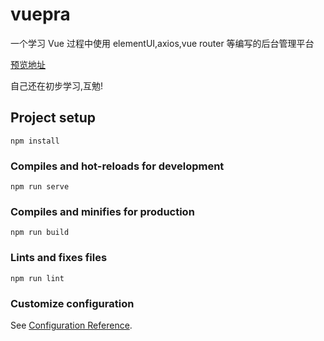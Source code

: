 # vuepra

一个学习 Vue 过程中使用 elementUI,axios,vue router 等编写的后台管理平台

[预览地址](http://49.233.129.28:8080/)

自己还在初步学习,互勉!

## Project setup

```
npm install
```

### Compiles and hot-reloads for development

```
npm run serve
```

### Compiles and minifies for production

```
npm run build
```

### Lints and fixes files

```
npm run lint
```

### Customize configuration

See [Configuration Reference](https://cli.vuejs.org/config/).
